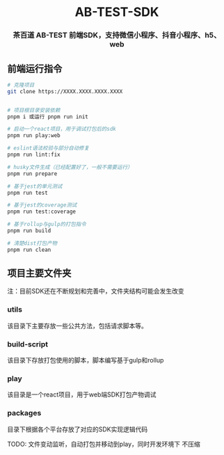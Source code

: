 
<h1 align="center">AB-TEST-SDK</h1>
<h3 align="center">茶百道 AB-TEST 前端SDK，支持微信小程序、抖音小程序、h5、web</h3>

## 前端运行指令

```bash
# 克隆项目
git clone https://XXXX.XXXX.XXXX.XXXX


# 项目根目录安装依赖
pnpm i 或运行 pnpm run init

# 启动一个react项目，用于调试打包后的sdk
pnpm run play:web

# eslint语法校验与部分自动修复
pnpm run lint:fix

# husky文件生成（已经配置好了，一般不需要运行）
pnpm run prepare

# 基于jest的单元测试
pnpm run test

# 基于jest的coverage测试
pnpm run test:coverage

# 基于rollup与gulp的打包指令
pnpm run build

# 清楚dist打包产物
pnpm run clean

```

## 项目主要文件夹
注：目前SDK还在不断规划和完善中，文件夹结构可能会发生改变

### utils

该目录下主要存放一些公共方法，包括请求脚本等。

### build-script

该目录下存放打包使用的脚本，脚本编写基于gulp和rollup

### play

该目录是一个react项目，用于web端SDK打包产物调试

### packages

目录下根据各个平台存放了对应的SDK实现逻辑代码


TODO: 文件变动监听，自动打包并移动到play，同时开发环境下 不压缩
